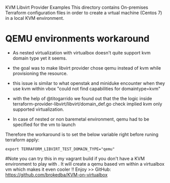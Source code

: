 
KVM Libvirt Provider Examples
This directory contains On-premises Terraform configuration files in order to create a vrtual machine (Centos 7) in a local KVM environment.


# QEMU environments workaround

- As nested virtualization with virtualbox doesn't quite support kvm domain type yet it seems.
- the goal was to make libvirt provider chose qemu instead of kvm while provisioning the resource.
- this issue is similar to what openstak and miniduke encounter when they use kvm within vbox "could not find capabilities for domaintype=kvm"

- with the help of @titogarrido we found out that the the logic inside terraform-provider-libvirt/libvirt/domain_def.go check implied kvm only supported virtualization.

- In case of nested or non baremetal environment, qemu had to be specified for the vm to launch

Therefore the workaround is to set the below variable right before runing terraform apply: 

```
export TERRAFORM_LIBVIRT_TEST_DOMAIN_TYPE="qemu" 

```

#Note
you can try this in my vagrant build if you don't have a KVM environment to play with . It will create a qemu based vm within a virtualbox vm which makes it even cooler !!
Enjoy >> GitHub: https://github.com/brokedba/KVM-on-virtualbox

